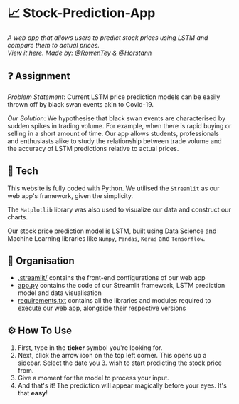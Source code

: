 # 📈 Stock-Prediction-App
*A web app that allows users to predict stock prices using LSTM and compare them to actual prices.* <br>
*View it [here](https://share.streamlit.io/rowentey/stock-price/main/app.py). Made by: [@RowenTey](https://github.com/RowenTey) & [@Horstann](https://github.com/Horstann)*

## ❓ Assignment

*Problem Statement*: Current LSTM price prediction models can be easily thrown off by black swan events akin to Covid-19.

*Our Solution*: We hypothesise that black swan events are characterised by sudden spikes in trading volume. For example, when there is rapid buying or selling in a short amount of time. Our app allows students, professionals and enthusiasts alike to study the relationship between trade volume and the accuracy of LSTM predictions relative to actual prices.

## 🧪 Tech 

This website is fully coded with Python. We utilised the `Streamlit` as our web app's framework, given the simplicity.

The `Matplotlib` library was also used to visualize our data and construct our charts.

Our stock price prediction model is LSTM, built using Data Science and Machine Learning libraries like `Numpy`, `Pandas`, `Keras` and `Tensorflow`. 

## 📁 Organisation

- [.streamlit/](https://github.com/Horstann/Stock-Prediction-App/tree/main/.streamlit) contains the front-end configurations of our web app
- [app.py](https://github.com/Horstann/Stock-Prediction-App/blob/main/app.py) contains the code of our Streamlit framework, LSTM prediction model and data visualisation
- [requirements.txt](https://github.com/Horstann/Stock-Prediction-App/blob/main/requirements.txt) contains all the libraries and modules required to execute our web app, alongside their respective versions

## ⚙ How To Use
1. First, type in the **ticker** symbol you're looking for.  
2. Next, click the arrow icon on the top left corner. This opens up a sidebar. Select the date you 3. wish to start predicting the stock price from.  
4. Give a moment for the model to process your input.  
5. And that's it! The prediction will appear magically before your eyes. It's that **easy**!
